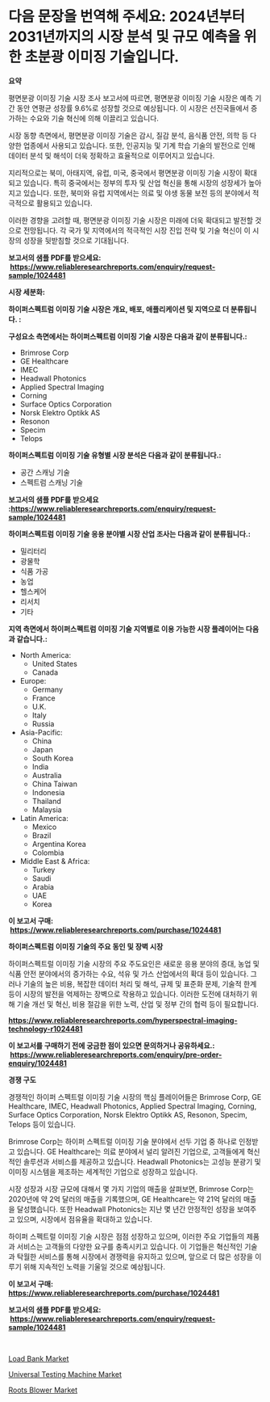 <p><h1>다음 문장을 번역해 주세요: 2024년부터 2031년까지의 시장 분석 및 규모 예측을 위한 초분광 이미징 기술입니다.</h1></p><p><strong>요약</strong></p>
<p><p>평면분광 이미징 기술 시장 조사 보고서에 따르면, 평면분광 이미징 기술 시장은 예측 기간 동안 연평균 성장률 9.6%로 성장할 것으로 예상됩니다. 이 시장은 선진국들에서 증가하는 수요와 기술 혁신에 의해 이끌리고 있습니다.</p><p>시장 동향 측면에서, 평면분광 이미징 기술은 감시, 질감 분석, 음식품 안전, 의학 등 다양한 업종에서 사용되고 있습니다. 또한, 인공지능 및 기계 학습 기술의 발전으로 인해 데이터 분석 및 해석이 더욱 정확하고 효율적으로 이루어지고 있습니다.</p><p>지리적으로는 북미, 아태지역, 유럽, 미국, 중국에서 평면분광 이미징 기술 시장이 확대되고 있습니다. 특히 중국에서는 정부의 투자 및 산업 혁신을 통해 시장의 성장세가 높아지고 있습니다. 또한, 북미와 유럽 지역에서는 의료 및 야생 동물 보전 등의 분야에서 적극적으로 활용되고 있습니다.</p><p>이러한 경향을 고려할 때, 평면분광 이미징 기술 시장은 미래에 더욱 확대되고 발전할 것으로 전망됩니다. 각 국가 및 지역에서의 적극적인 시장 진입 전략 및 기술 혁신이 이 시장의 성장을 뒷받침할 것으로 기대됩니다.</p></p>
<p><strong>보고서의 샘플 PDF를 받으세요: &nbsp;<a href="https://www.reliableresearchreports.com/enquiry/request-sample/1024481">https://www.reliableresearchreports.com/enquiry/request-sample/1024481</a></strong></p>
<p><strong>시장 세분화:</strong></p>
<p><strong> 하이퍼스펙트럼 이미징 기술 시장은 개요, 배포, 애플리케이션 및 지역으로 더 분류됩니다. :</strong></p>
<p><strong>구성요소 측면에서는 하이퍼스펙트럼 이미징 기술 시장은 다음과 같이 분류됩니다.:</strong></p>
<p><ul><li>Brimrose Corp</li><li>GE Healthcare</li><li>IMEC</li><li>Headwall Photonics</li><li>Applied Spectral Imaging</li><li>Corning</li><li>Surface Optics Corporation</li><li>Norsk Elektro Optikk AS</li><li>Resonon</li><li>Specim</li><li>Telops</li></ul></p>
<p><strong> 하이퍼스펙트럼 이미징 기술 유형별 시장 분석은 다음과 같이 분류됩니다.:</strong></p>
<p><ul><li>공간 스캐닝 기술</li><li>스펙트럼 스캐닝 기술</li></ul></p>
<p><strong>보고서의 샘플 PDF를 받으세요 :<a href="https://www.reliableresearchreports.com/enquiry/request-sample/1024481">https://www.reliableresearchreports.com/enquiry/request-sample/1024481</a></strong></p>
<p><strong> 하이퍼스펙트럼 이미징 기술 응용 분야별 시장 산업 조사는 다음과 같이 분류됩니다.:</strong></p>
<p><ul><li>밀리터리</li><li>광물학</li><li>식품 가공</li><li>농업</li><li>헬스케어</li><li>리서치</li><li>기타</li></ul></p>
<p><strong>지역 측면에서 하이퍼스펙트럼 이미징 기술 지역별로 이용 가능한 시장 플레이어는 다음과 같습니다.:</strong></p>
<p><ul>
    <li>
        North America:
        <ul>
            <li>United States</li>
            <li>Canada</li>
        </ul>
    </li>
    <li>
        Europe:
        <ul>
            <li>Germany</li>
            <li>France</li>
            <li>U.K.</li>
            <li>Italy</li>
            <li>Russia</li>
        </ul>
    </li>
    <li>
        Asia-Pacific:
        <ul>
            <li>China</li>
            <li>Japan</li>
            <li>South Korea</li>
            <li>India</li>
            <li>Australia</li>
            <li>China Taiwan</li>
            <li>Indonesia</li>
            <li>Thailand</li>
            <li>Malaysia</li>
        </ul>
    </li>
    <li>
        Latin America:
        <ul>
            <li>Mexico</li>
            <li>Brazil</li>
            <li>Argentina Korea</li>
            <li>Colombia</li>
        </ul>
    </li>
    <li>
        Middle East & Africa:
        <ul>
            <li>Turkey</li>
            <li>Saudi</li>
            <li>Arabia</li>
            <li>UAE</li>
            <li>Korea</li>
        </ul>
    </li>
    </ul></p>
<p><strong>이 보고서 구매: &nbsp;<a href="https://www.reliableresearchreports.com/purchase/1024481">https://www.reliableresearchreports.com/purchase/1024481</a></strong></p>
<p><strong>하이퍼스펙트럼 이미징 기술의 주요 동인 및 장벽 시장</strong></p>
<p><p>하이퍼스펙트럴 이미징 기술 시장의 주요 주도요인은 새로운 응용 분야의 증대, 농업 및 식품 안전 분야에서의 증가하는 수요, 석유 및 가스 산업에서의 확대 등이 있습니다. 그러나 기술의 높은 비용, 복잡한 데이터 처리 및 해석, 규제 및 표준화 문제, 기술적 한계 등이 시장의 발전을 억제하는 장벽으로 작용하고 있습니다. 이러한 도전에 대처하기 위해 기술 개선 및 혁신, 비용 절감을 위한 노력, 산업 및 정부 간의 협력 등이 필요합니다.</p></p>
<p><strong><a href="https://www.reliableresearchreports.com/hyperspectral-imaging-technology-r1024481">https://www.reliableresearchreports.com/hyperspectral-imaging-technology-r1024481</a></strong></p>
<p><strong>이 보고서를 구매하기 전에 궁금한 점이 있으면 문의하거나 공유하세요.: &nbsp;<a href="https://www.reliableresearchreports.com/enquiry/pre-order-enquiry/1024481">https://www.reliableresearchreports.com/enquiry/pre-order-enquiry/1024481</a></strong></p>
<p><strong>경쟁 구도</strong></p>
<p><p>경쟁적인 하이퍼 스펙트럴 이미징 기술 시장의 핵심 플레이어들은 Brimrose Corp, GE Healthcare, IMEC, Headwall Photonics, Applied Spectral Imaging, Corning, Surface Optics Corporation, Norsk Elektro Optikk AS, Resonon, Specim, Telops 등이 있습니다.</p><p>Brimrose Corp는 하이퍼 스펙트럴 이미징 기술 분야에서 선두 기업 중 하나로 인정받고 있습니다. GE Healthcare는 의료 분야에서 널리 알려진 기업으로, 고객들에게 혁신적인 솔루션과 서비스를 제공하고 있습니다. Headwall Photonics는 고성능 분광기 및 이미징 시스템을 제조하는 세계적인 기업으로 성장하고 있습니다.</p><p>시장 성장과 시장 규모에 대해서 몇 가지 기업의 매출을 살펴보면, Brimrose Corp는 2020년에 약 2억 달러의 매출을 기록했으며, GE Healthcare는 약 21억 달러의 매출을 달성했습니다. 또한 Headwall Photonics는 지난 몇 년간 안정적인 성장을 보여주고 있으며, 시장에서 점유율을 확대하고 있습니다.</p><p>하이퍼 스펙트럴 이미징 기술 시장은 점점 성장하고 있으며, 이러한 주요 기업들의 제품과 서비스는 고객들의 다양한 요구를 충족시키고 있습니다. 이 기업들은 혁신적인 기술과 탁월한 서비스를 통해 시장에서 경쟁력을 유지하고 있으며, 앞으로 더 많은 성장을 이루기 위해 지속적인 노력을 기울일 것으로 예상됩니다.</p></p>
<p><strong>이 보고서 구매: &nbsp; <a href="https://www.reliableresearchreports.com/purchase/1024481">https://www.reliableresearchreports.com/purchase/1024481</a></strong></p>
<p><strong>보고서의 샘플 PDF를 받으세요: &nbsp;<a href="https://www.reliableresearchreports.com/enquiry/request-sample/1024481">https://www.reliableresearchreports.com/enquiry/request-sample/1024481</a></strong><strong></strong></p>
<p>&nbsp;</p>
<p><p><a href="https://cautious-neon-760.notion.site/Decoding-Load-Bank-Market-Metrics-Market-Share-Trends-and-Growth-Patterns-c994c4bf981b43d38902f278d3b19b1f">Load Bank Market</a></p><p><a href="https://spotless-saver-8fd.notion.site/Universal-Testing-Machine-Market-Report-Reveals-the-Latest-Trends-And-Growth-Opportunities-of-this-M-43782310a5d14c41b8c5ad8599183d4e">Universal Testing Machine Market</a></p><p><a href="https://gentle-editor-9db.notion.site/Roots-Blower-Market-Analysis-and-Sze-Forecasted-for-period-from-2024-to-2031-cb7a7e5fca624d1782d22a6ba4a11bec">Roots Blower Market</a></p></p>